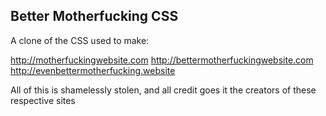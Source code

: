 Better Motherfucking CSS
-------------------------

A clone of the CSS used to make:

<http://motherfuckingwebsite.com>
<http://bettermotherfuckingwebsite.com>
<http://evenbettermotherfucking.website>

All of this is shamelessly stolen, and all credit goes it the creators of these
respective sites
